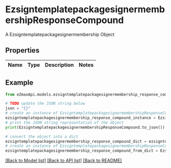 # EzsigntemplatepackagesignermembershipResponseCompound

A Ezsigntemplatepackagesignermembership Object

## Properties

Name | Type | Description | Notes
------------ | ------------- | ------------- | -------------

## Example

```python
from eZmaxApi.models.ezsigntemplatepackagesignermembership_response_compound import EzsigntemplatepackagesignermembershipResponseCompound

# TODO update the JSON string below
json = "{}"
# create an instance of EzsigntemplatepackagesignermembershipResponseCompound from a JSON string
ezsigntemplatepackagesignermembership_response_compound_instance = EzsigntemplatepackagesignermembershipResponseCompound.from_json(json)
# print the JSON string representation of the object
print(EzsigntemplatepackagesignermembershipResponseCompound.to_json())

# convert the object into a dict
ezsigntemplatepackagesignermembership_response_compound_dict = ezsigntemplatepackagesignermembership_response_compound_instance.to_dict()
# create an instance of EzsigntemplatepackagesignermembershipResponseCompound from a dict
ezsigntemplatepackagesignermembership_response_compound_from_dict = EzsigntemplatepackagesignermembershipResponseCompound.from_dict(ezsigntemplatepackagesignermembership_response_compound_dict)
```
[[Back to Model list]](../README.md#documentation-for-models) [[Back to API list]](../README.md#documentation-for-api-endpoints) [[Back to README]](../README.md)



